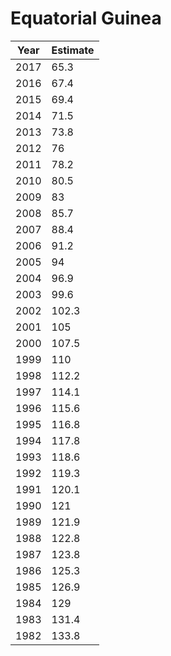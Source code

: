 # Equatorial Guinea

| Year | Estimate |
| ---- | -------- |
| 2017 | 65.3 |
| 2016 | 67.4 |
| 2015 | 69.4 |
| 2014 | 71.5 |
| 2013 | 73.8 |
| 2012 | 76 |
| 2011 | 78.2 |
| 2010 | 80.5 |
| 2009 | 83 |
| 2008 | 85.7 |
| 2007 | 88.4 |
| 2006 | 91.2 |
| 2005 | 94 |
| 2004 | 96.9 |
| 2003 | 99.6 |
| 2002 | 102.3 |
| 2001 | 105 |
| 2000 | 107.5 |
| 1999 | 110 |
| 1998 | 112.2 |
| 1997 | 114.1 |
| 1996 | 115.6 |
| 1995 | 116.8 |
| 1994 | 117.8 |
| 1993 | 118.6 |
| 1992 | 119.3 |
| 1991 | 120.1 |
| 1990 | 121 |
| 1989 | 121.9 |
| 1988 | 122.8 |
| 1987 | 123.8 |
| 1986 | 125.3 |
| 1985 | 126.9 |
| 1984 | 129 |
| 1983 | 131.4 |
| 1982 | 133.8 |